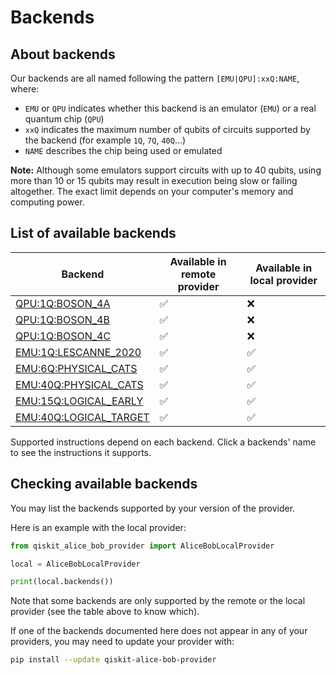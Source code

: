 # Backends

## About backends

Our backends are all named following the pattern `[EMU|QPU]:xxQ:NAME`, where:

- `EMU` or `QPU` indicates whether this backend is an emulator (`EMU`) or a real quantum chip (`QPU`)
- `xxQ` indicates the maximum number of qubits of circuits supported by the backend (for example `1Q`, `7Q`, `40Q`…)
- `NAME` describes the chip being used or emulated

**Note:** Although some emulators support circuits with up to 40 qubits, using more than 10 or 15 qubits may result in execution being slow or failing altogether. The exact limit depends on your computer's memory and computing power.

## List of available backends

| Backend | Available in remote provider | Available in local provider |
| --- | --- | --- |
| [QPU:1Q:BOSON_4A](backends_list/boson_4.md) | ✅ | ❌ |
| [QPU:1Q:BOSON_4B](backends_list/boson_4.md) | ✅ | ❌ |
| [QPU:1Q:BOSON_4C](backends_list/boson_4.md) | ✅ | ❌ |
| [EMU:1Q:LESCANNE_2020](backends_list/lescanne_2020.md) | ✅ | ✅ |
| [EMU:6Q:PHYSICAL_CATS](backends_list/6_physical_cats.md) | ✅ | ✅ |
| [EMU:40Q:PHYSICAL_CATS](backends_list/40_physical_cats.md) | ✅ | ✅ |
| [EMU:15Q:LOGICAL_EARLY](backends_list/logical_early.md) | ✅ | ✅ |
| [EMU:40Q:LOGICAL_TARGET](backends_list/logical_target.md) | ✅ | ✅ |

Supported instructions depend on each backend. Click a backends' name to see the instructions it supports.

## Checking available backends

You may list the backends supported by your version of the provider.

Here is an example with the local provider:

```python
from qiskit_alice_bob_provider import AliceBobLocalProvider

local = AliceBobLocalProvider

print(local.backends())
```

Note that some backends are only supported by the remote or the local provider (see the table above to know which).

If one of the backends documented here does not appear in any of your providers, you may need to update your provider with:

```bash
pip install --update qiskit-alice-bob-provider
```